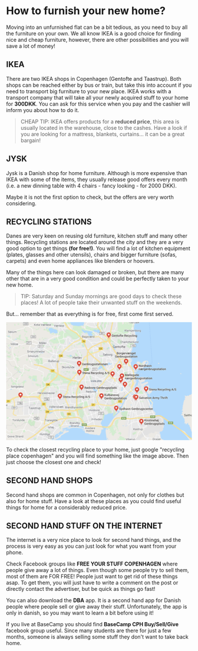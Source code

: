 # How to furnish your new home?
Moving into an unfurnished flat can be a bit tedious, as you need to buy all the furniture on your own. We all know IKEA is a good choice for finding nice and cheap furniture, however, there are other possibilities and you will save a lot of money!

## IKEA 
There are two IKEA shops in Copenhagen (Gentofte and Taastrup). Both shops can be reached either by bus or train, but take this into account if you need to transport big furniture to your new place. IKEA works with a transport company that will take all your newly acquired stuff to your home for **300DKK**. You can ask for this service when you pay and the cashier will inform you about how to do it. 

>CHEAP TIP:
IKEA offers products for a **reduced price**, this area is usually located in the warehouse, close to the cashes. Have a look if you are looking for a mattress, blankets, curtains... it can be a great bargain!

## JYSK

Jysk is a Danish shop for home furniture. Although is more expensive than IKEA with some of the items, they usually release good offers every month (i.e. a new dinning table with 4 chairs - fancy looking - for 2000 DKK). 

Maybe it is not the first option to check, but the offers are very worth considering. 

## RECYCLING STATIONS

Danes are very keen on reusing old furniture, kitchen stuff and many other things. Recycling stations are located around the city and they are a very good option to get things **(for free!)**. You will find a lot of kitchen equipment (plates, glasses and other utensils), chairs and bigger furniture (sofas, carpets) and even home appliances like blenders or hoovers. 

Many of the things here can look damaged or broken, but there are many other that are in a very good condition and could be perfectly taken to your new home. 

>TIP: Saturday and Sunday mornings are good days to check these places! A lot of people take their unwanted stuff on the weekends. 

But... remember that as everything is for free, first come first served. 

![website](Figures/Places.png)

To check the closest recycling place to your home, just google "recycling place copenhagen" and you will find something like the image above. Then just choose the closest one and check!

## SECOND HAND SHOPS

Second hand shops are common in Copenhagen, not only for clothes but also for home stuff. Have a look at these places as you could find useful things for home for a considerably reduced price. 

## SECOND HAND STUFF ON THE INTERNET 

The internet is a very nice place to look for second hand things, and the process is very easy as you can just look for what you want from your phone. 

Check Facebook groups like **FREE YOUR STUFF COPENHAGEN** where people give away a lot of things. Even though some people try to sell them, most of them are FOR FREE! People just want to get rid of these things asap. To get them, you will just have to write a comment on the post or directly contact the advertiser, but be quick as things go fast!

You can also download the **DBA** app. It is a second hand app for Danish people where people sell or give away their stuff. Unfortunately, the app is only in danish, so you may want to learn a bit before using it!

If you live at BaseCamp you should find **BaseCamp CPH Buy/Sell/Give** facebook group useful. Since many students are there for just a few months, someone is always selling some stuff they don't want to take back home.



